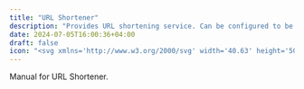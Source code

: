 ```yaml
---
title: "URL Shortener"
description: "Provides URL shortening service. Can be configured to be reachable only from private network or publicly."
date: 2024-07-05T16:00:36+04:00
draft: false
icon: "<svg xmlns='http://www.w3.org/2000/svg' width='40.63' height='50' viewBox='0 0 13 16'><circle cx='2' cy='10' r='1' fill='currentColor'/><circle cx='2' cy='6' r='1' fill='currentColor'/><path fill='currentColor' d='M4.5 14c-.06 0-.11 0-.17-.03a.501.501 0 0 1-.3-.64l4-11a.501.501 0 0 1 .94.34l-4 11c-.07.2-.27.33-.47.33m3 0c-.06 0-.11 0-.17-.03a.501.501 0 0 1-.3-.64l4-11a.501.501 0 0 1 .94.34l-4 11c-.07.2-.27.33-.47.33'/></svg>"
---
```


Manual for URL Shortener.
